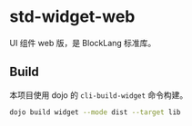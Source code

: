 # std-widget-web

UI 组件 web 版，是 BlockLang 标准库。

## Build

本项目使用 dojo 的 `cli-build-widget` 命令构建。

```sh
dojo build widget --mode dist --target lib
```
